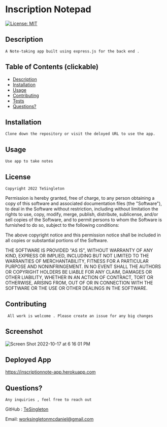 
  
# Inscription Notepad

[![License: MIT](https://img.shields.io/badge/License-MIT-red.svg)](https://opensource.org/licenses/MIT)

## Description

    A Note-taking app built using express.js for the back end .

## Table of Contents (clickable)
     
 * [Description](#description)
 * [Installation](#installation)
 * [Usage](#usage)
 * [Contributing](#contributing)
 * [Tests](#tests)
 * [Questions?](#questions)
    
  ## Installation 
    Clone down the repository or visit the deloyed URL to use the app. 

  ## Usage

    Use app to take notes

  ## License
    
    Copyright 2022 TeSingleton

Permission is hereby granted, free of charge, to any person obtaining a copy of this software and associated documentation files (the "Software"), to deal in the Software without restriction, including without limitation the rights to use, copy, modify, merge, publish, distribute, sublicense, and/or sell copies of the Software, and to permit persons to whom the Software is furnished to do so, subject to the following conditions:

The above copyright notice and this permission notice shall be included in all copies or substantial portions of the Software.

THE SOFTWARE IS PROVIDED "AS IS", WITHOUT WARRANTY OF ANY KIND, EXPRESS OR IMPLIED, INCLUDING BUT NOT LIMITED TO THE WARRANTIES OF MERCHANTABILITY, FITNESS FOR A PARTICULAR PURPOSE AND NONINFRINGEMENT. IN NO EVENT SHALL THE AUTHORS OR COPYRIGHT HOLDERS BE LIABLE FOR ANY CLAIM, DAMAGES OR OTHER LIABILITY, WHETHER IN AN ACTION OF CONTRACT, TORT OR OTHERWISE, ARISING FROM, OUT OF OR IN CONNECTION WITH THE SOFTWARE OR THE USE OR OTHER DEALINGS IN THE SOFTWARE.
   

  ## Contributing

     All work is welcome . Please create an issue for any big changes

  ## Screenshot 

 ![Screen Shot 2022-10-17 at 6 16 01 PM](https://user-images.githubusercontent.com/104960721/196312501-47fb6f19-b319-40d6-b97c-62096e6e660b.png)

  ## Deployed App
       
  https://inscriptionnote-app.herokuapp.com

  ## Questions?

    Any inquiries , feel free to reach out

  GitHub : <a href="https://github.com/TeSingleton">TeSingleton</a>

  Email:  <a href="mailto:worksingletonmcdaniel@gmail.com">worksingletonmcdaniel@gmail.com</a>

 
    

